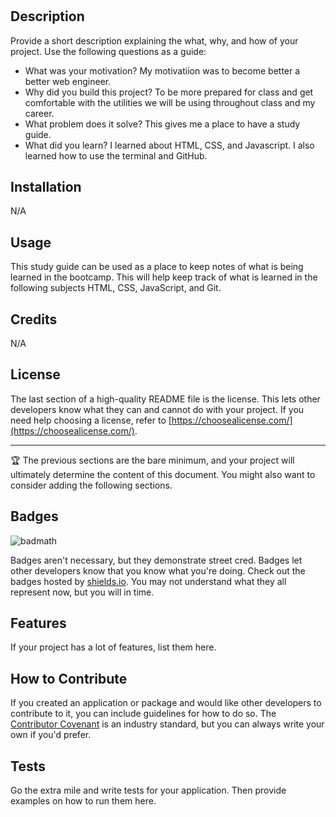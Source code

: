 # <Pre-Work-Study-Guide>

## Description

Provide a short description explaining the what, why, and how of your project. Use the following questions as a guide:

- What was your motivation? My motivatiion was to become better a better web engineer.
- Why did you build this project? To be more prepared for class and get comfortable with the utilities we will be using throughout class and my career.
- What problem does it solve? This gives me a place to have a study guide. 
- What did you learn? I learned about HTML, CSS, and Javascript. I also learned how to use the terminal and GitHub.


## Installation

N/A

## Usage

This study guide can be used as a place to keep notes of what is being learned in the bootcamp. This will help keep track of what is learned in the following subjects HTML, CSS, JavaScript, and Git.

## Credits

N/A

## License

The last section of a high-quality README file is the license. This lets other developers know what they can and cannot do with your project. If you need help choosing a license, refer to [https://choosealicense.com/](https://choosealicense.com/).

---

🏆 The previous sections are the bare minimum, and your project will ultimately determine the content of this document. You might also want to consider adding the following sections.

## Badges

![badmath](https://img.shields.io/github/languages/top/nielsenjared/badmath)

Badges aren't necessary, but they demonstrate street cred. Badges let other developers know that you know what you're doing. Check out the badges hosted by [shields.io](https://shields.io/). You may not understand what they all represent now, but you will in time.

## Features

If your project has a lot of features, list them here.

## How to Contribute

If you created an application or package and would like other developers to contribute to it, you can include guidelines for how to do so. The [Contributor Covenant](https://www.contributor-covenant.org/) is an industry standard, but you can always write your own if you'd prefer.

## Tests

Go the extra mile and write tests for your application. Then provide examples on how to run them here.